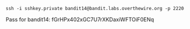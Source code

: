 ```ssh -i sshkey.private bandit14@bandit.labs.overthewire.org -p 2220```


Pass for bandit14: fGrHPx402xGC7U7rXKDaxiWFTOiF0ENq
